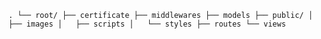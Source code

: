 ``.
└── root/
    ├── certificate
    ├── middlewares
    ├── models
    ├── public/
    │   ├── images
    │   ├── scripts
    │   └── styles
    ├── routes
    └── views``
